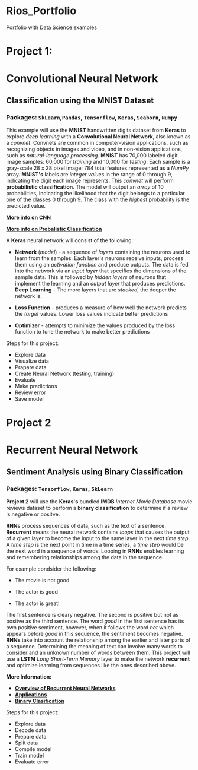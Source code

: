 # Rios_Portfolio
Portfolio with Data Science examples

# Project 1:
# Convolutional Neural Network
## Classification using the MNIST Dataset
### Packages: `SkLearn`,`Pandas`, `Tensorflow`, `Keras`, `Seaborn`, `Numpy`

This example will use the **MNIST** handwritten digits dataset from **Keras** to explore *deep learning* with a **Convolutional Neural Network**, also known as a *convnet*. Convnets are common in computer-vision applications, such as recognizing objects in images and video, and in non-vision applications, such as *natural-language processing*. **MNIST** has 70,000 labeled digit image samples: 60,000 for *training* and 10,000 for *testing*. Each sample is a gray-scale 28 x 28 pixel image: 784 total features represented as a *NumPy* array. **MNIST's** labels are *integer values* in the range of 0 through 9, indicating the digit each image represents. This *convnet* will perform **probabilistic classification**. The model will output an *array* of 10 probabilities, indicating the likelihood that the digit belongs to a particular one of the classes 0 through 9. The class with the *highest* probability is the predicted value.

__[More info on CNN](https://en.wikipedia.org/wiki/Convolutional_neural_network)__

__[More info on Probalistic Classification](https://en.wikipedia.org/wiki/Probabilistic_classification)__

A **Keras** neural network will consist of the following:

* **Network** (*model*) - a sequence of *layers* containing the neurons used to learn from the samples. Each layer's neurons receive inputs, process them using an *activation function* and produce outputs. The data is fed into the network via an *input layer* that specifies the dimensions of the sample data. This is followed by *hidden layers* of neurons that implement the learning and an *output layer* that produces predictions. **Deep Learning** - The more layers that are *stacked*, the deeper the network is. 

* **Loss Function** - produces a measure of how well the network predicts the *target* values. Lower loss values indicate better predictions

* **Optimizer** - attempts to minimize the values produced by the loss function to tune the network to make better predictions

Steps for this project:

* Explore data
* Visualize data
* Prapare data
* Create Neural Network (testing, training)
* Evaluate
* Make predictions
* Review error
* Save model


# Project 2
# Recurrent Neural Network
## Sentiment Analysis using Binary Classification
### Packages: `Tensorflow`, `Keras`, `SkLearn`

**Project 2** will use the **Keras's** bundled **IMDB** *Internet Movie Database* movie reviews dataset to perform a **binary classification** to determine if a review is negative or positve.

**RNN**s process sequences of data, such as the text of a sentence. **Recurrent** means the neural network contains *loops* that causes the output of a given layer to become the input to the same layer in the next *time step*. A *time step* is the next point in time in a time series, a *time step* would be the next word in a sequence of words. Looping in **RNN**s enables learning and remembering relationships among the data in the sequence. 

For example condsider the following:
* The movie is not good

* The actor is good

* The actor is great!

The first sentence is cleary negative. The second is positive but not as positve as the third sentence. The word *good* in the first sentence has its own positive sentiment, however, when it follows the word *not* which appears before *good* in this sequence, the sentiment becomes negative. **RNNs** take into account the relationship among the earlier and later parts of a sequence. Determining the meaning of text can involve many words to consider and an unknown number of words between them. This project will use a **LSTM** *Long Short-Term Memory* layer to make the network **recurrent** and optimize learning from sequences like the ones described above.

**More Information:**
* __[Overview of Recurrent Neural Networks](https://www.analyticsindiamag.com/overview-of-recurrent-neural-networks-and-their-applications/)__
* __[Applications](https://en.wikipedia.org/wiki/Recurrent_neural_network#Applications)__
* __[Binary Clasification](https://docs.aws.amazon.com/machine-learning/latest/dg/binary-classification.html)__

Steps for this project:
* Explore data
* Decode data
* Prepare data
* Split data
* Compile model
* Train model
* Evaluate error
